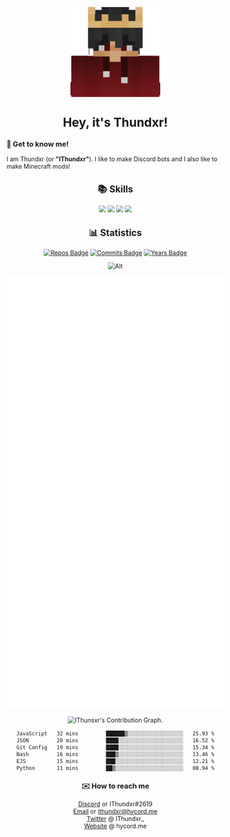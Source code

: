 <div align="center">
  <img src="https://github.com/IThundxr/IThundxr/blob/main/pfp.png">
  <h1>Hey, it's Thundxr!</h1>
</div>

<h3>👋 Get to know me!</h3>
<p>I am Thundxr (or <strong>"IThundxr"</strong>). I like to make Discord bots and I also like to make Minecraft mods!</p>

<div align="center">
  <h2>📚 Skills</h2>
  <img src="https://github.com/rahul-jha98/README_icons/blob/main/language_and_tools/square/java/java.png">
  <img src="https://github.com/rahul-jha98/README_icons/blob/main/language_and_tools/square/javascript/javascript.png">
  <img src="https://github.com/rahul-jha98/README_icons/blob/main/language_and_tools/square/python/python.png">
  <img src="https://github.com/rahul-jha98/README_icons/blob/main/language_and_tools/square/html/html.png">
</div>

<div align="center">
  <h2>📊 Statistics</h2>
  
  [![Repos Badge](https://badges.pufler.dev/repos/IThundxr)](https://badges.pufler.dev) [![Commits Badge](https://badges.pufler.dev/commits/monthly/IThundxr)](https://badges.pufler.dev) [![Years Badge](https://badges.pufler.dev/years/IThundxr)](https://badges.pufler.dev)

  ![Alt](https://discord.c99.nl/widget/theme-4/694604709591384226.png)
  
  ![Metrics](https://github.com/IThundxr/IThundxr/blob/main/github-metrics.svg)
  
  <img height="295em" src="https://activity-graph.herokuapp.com/graph?username=IThundxr&theme=gruvbox" alt=" IThunsxr's Contribution Graph.">
  
  <!--START_SECTION:waka-->

```text
JavaScript   32 mins         ██████▒░░░░░░░░░░░░░░░░░░   25.93 %
JSON         20 mins         ████░░░░░░░░░░░░░░░░░░░░░   16.52 %
Git Config   19 mins         ████░░░░░░░░░░░░░░░░░░░░░   15.34 %
Bash         16 mins         ███▒░░░░░░░░░░░░░░░░░░░░░   13.46 %
EJS          15 mins         ███░░░░░░░░░░░░░░░░░░░░░░   12.21 %
Python       11 mins         ██▒░░░░░░░░░░░░░░░░░░░░░░   08.94 %
```

<!--END_SECTION:waka-->
</div>

<div align="center">
  <h3>✉️ How to reach me</h3>
  
[Discord](https://discord.com/users/694604709591384226) or IThundxr#2619  
[Email](mailto:ithundxr@hycord.me) or ithundxr@hycord.me  
[Twitter](https://twitter.com/IThundxr_) @ IThundxr_  
[Website](https://hycord.me) @ hycord.me

</div>
